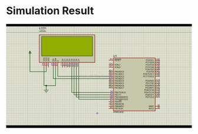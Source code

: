 # Simulation Result
![Alt Text](https://github.com/Ahmed-Mohammed-Hussanein/NTI_R7/blob/master/Examples/Write%20Arabic%20Words%20to%20LCD/Simulation.gif)
